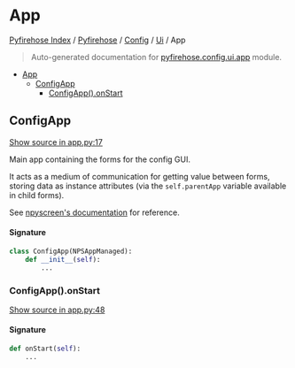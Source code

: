 # App

[Pyfirehose Index](../../../README.md#pyfirehose-index) /
[Pyfirehose](../../index.md#pyfirehose) /
[Config](../index.md#config) /
[Ui](./index.md#ui) /
App

> Auto-generated documentation for [pyfirehose.config.ui.app](https://github.com/Krow10/pyfirehose/blob/main/pyfirehose/config/ui/app.py) module.

- [App](#app)
  - [ConfigApp](#configapp)
    - [ConfigApp().onStart](#configapp()onstart)

## ConfigApp

[Show source in app.py:17](https://github.com/Krow10/pyfirehose/blob/main/pyfirehose/config/ui/app.py#L17)

Main app containing the forms for the config GUI.

It acts as a medium of communication for getting value between forms, storing data as instance attributes
(via the `self.parentApp` variable available in child forms).

See [npyscreen's documentation](https://npyscreen.readthedocs.io/application-objects.html#in-detail)
for reference.

#### Signature

```python
class ConfigApp(NPSAppManaged):
    def __init__(self):
        ...
```

### ConfigApp().onStart

[Show source in app.py:48](https://github.com/Krow10/pyfirehose/blob/main/pyfirehose/config/ui/app.py#L48)

#### Signature

```python
def onStart(self):
    ...
```


